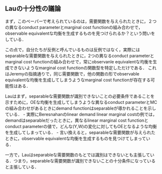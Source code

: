 ## Lauの十分性の議論

まず，このペーパーで考えられているのは，需要関数を与えられたときに，２つの異なるconduct parameterとmarginal cost functionの組み合わせで，observable equivalentな均衡を生成するものを見つけられるか？という問いをしている．

この点で，自分たちが反例と呼んでいるものは反例ではなく，実際にはseparableな需要関数を与えられたときに，2つの異なるconduct parameterとmarginal cost functionの組み合わせで，常にobservanle equivalentな均衡を生成できないようなmarginal cost functionの関数型を特定しただけである．
これはJeremyの指摘通りで，同じ需要関数で，他の関数の形でobservable equivalentな均衡を生成してしまうようなmarginal cost functionが存在する可能性はある．

Lauはまず，separableな需要関数が識別できないことの必要条件であることを示すために，OEな均衡を生成してしまうような異なるconduct parameterとMCの組み合わせがあるときにdemand functionはseparableが導かれることを示している．
    - 実際にBeresnahanのlinear demand linear marginal costの例では，demandはseparableだったときに，異なるlinear marginal cost functionとconduct parameterの値で，どんな(Y,W)の変化に対してもOEとなるような均衡を生成してしまっている．
    - 言い換えると，separableな需要関数が与えられたときに，observable equivalentな均衡を生成するものを見つけてしまっている．


一方で，Lauはseparableな需要関数のもとでは識別はできないとも主張している．つまり，separableな需要関数が識別できないことの十分条件になっていると主張している．





